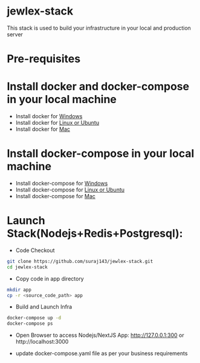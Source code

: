 # jewlex-stack

This stack is used to build your infrastructure in your local and production server

# Pre-requisites 
# Install docker and docker-compose in your local machine
- Install docker for [Windows](https://docs.docker.com/desktop/install/windows-install)
- Install docker for [Linux or Ubuntu](https://docs.sevenbridges.com/docs/install-docker-on-linux)
- Install docker for [Mac](https://docs.sevenbridges.com/docs/install-docker-on-linux) 

# Install docker-compose in your local machine
- Install docker-compose for [Windows](https://docs.docker.com/compose/install/)
- Install docker-compose for [Linux or Ubuntu](https://docs.docker.com/compose/install/)
- Install docker-compose for [Mac](https://docs.docker.com/compose/install/)

# Launch Stack(Nodejs+Redis+Postgresql):
- Code Checkout
```sh
git clone https://github.com/suraj143/jewlex-stack.git
cd jewlex-stack
```
- Copy code in app directory
```sh
mkdir app
cp -r <source_code_path> app
```
- Build and Launch Infra
```sh
docker-compose up -d
docker-compose ps
```
- Open Browser to access Nodejs/NextJS App: http://127.0.0.1:300 or http://localhost:3000

- update docker-compose.yaml file as per your business requirements 
